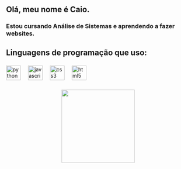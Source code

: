<h2 align="left">Olá, meu nome é Caio.</h2>

###

<h3 align="left">Estou cursando Análise de Sistemas e aprendendo a fazer websites.</h3>

###

<h2 align="left">Linguagens de programação que uso:</h2>

###

<div align="left">
  <img src="https://cdn.jsdelivr.net/gh/devicons/devicon/icons/python/python-original.svg" height="40" alt="python logo"  />
  <img width="12" />
  <img src="https://cdn.jsdelivr.net/gh/devicons/devicon/icons/javascript/javascript-original.svg" height="40" alt="javascript logo"  />
  <img width="12" />
  <img src="https://cdn.jsdelivr.net/gh/devicons/devicon/icons/css3/css3-original.svg" height="40" alt="css3 logo"  />
  <img width="12" />
  <img src="https://cdn.jsdelivr.net/gh/devicons/devicon/icons/html5/html5-original.svg" height="40" alt="html5 logo"  />
</div>

###

<div align="center">
  <img height="200" src="https://i.ibb.co/wrS76Xn/20230326-104407-removebg-preview.png"  />
</div>

###
